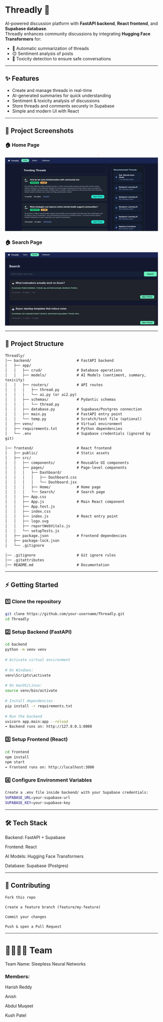 # Threadly 🚀

AI-powered discussion platform with **FastAPI backend**, **React frontend**, and **Supabase database**.  
Threadly enhances community discussions by integrating **Hugging Face Transformers** for:

- 🧠 Automatic summarization of threads  
- 😊 Sentiment analysis of posts  
- 🚫 Toxicity detection to ensure safe conversations  

---

## ✨ Features
- Create and manage threads in real-time  
- AI-generated summaries for quick understanding  
- Sentiment & toxicity analysis of discussions  
- Store threads and comments securely in Supabase  
- Simple and modern UI with React
---
## 📸 Project Screenshots
### 🏠 Home Page
![Home Page](screenshots/home.png)
### 🏠 Search Page
![Search Page](screenshots/search.png)

---
## 📂 Project Structure
```
Threadly/
│── backend/                     # FastAPI backend
│   ├── app/
│   │   ├── crud/                # Database operations
│   │   ├── models/              # AI Models (sentiment, summary, toxicity)
│   │   ├── routers/             # API routes
│   │   │   ├── thread.py
│   │   │   └── ai.py (or ai2.py)
│   │   ├── schemas/             # Pydantic schemas
│   │   │   └── thread.py
│   │   ├── database.py          # Supabase/Postgres connection
│   │   ├── main.py              # FastAPI entry point
│   │   └── temp.py              # Scratch/test file (optional)
│   ├── venv/                    # Virtual environment
│   ├── requirements.txt         # Python dependencies
│   └── .env                     # Supabase credentials (ignored by git)

│── frontend/                    # React frontend
│   ├── public/                  # Static assets
│   ├── src/
│   │   ├── components/          # Reusable UI components
│   │   ├── pages/               # Page-level components
│   │   │   ├── Dashboard/
│   │   │   │   ├── Dashboard.css
│   │   │   │   └── Dashboard.jsx
│   │   │   ├── Home/            # Home page
│   │   │   └── Search/          # Search page
│   │   ├── App.css
│   │   ├── App.js               # Main React component
│   │   ├── App.test.js
│   │   ├── index.css
│   │   ├── index.js             # React entry point
│   │   ├── logo.svg
│   │   ├── reportWebVitals.js
│   │   └── setupTests.js
│   ├── package.json             # Frontend dependencies
│   ├── package-lock.json
│   └── .gitignore

│── .gitignore                   # Git ignore rules
│── .gitattributes
│── README.md                    # Documentation

```

---

## ⚡ Getting Started

### 1️⃣ Clone the repository
```bash
git clone https://github.com/your-username/Threadly.git
cd Threadly
```
### 2️⃣ Setup Backend (FastAPI)
```bash
cd backend
python -m venv venv

# Activate virtual environment

# On Windows:
venv\Scripts\activate

# On macOS/Linux:
source venv/bin/activate

# Install dependencies
pip install -r requirements.txt

# Run the backend
uvicorn app.main:app --reload
➡️ Backend runs on: http://127.0.0.1:8000
```
### 3️⃣ Setup Frontend (React)
```bash
cd frontend
npm install
npm start
➡️ Frontend runs on: http://localhost:3000
```
### 4️⃣ Configure Environment Variables
```bash
Create a .env file inside backend/ with your Supabase credentials:
SUPABASE_URL=your-supabase-url
SUPABASE_KEY=your-supabase-key
```
---

## 🛠 Tech Stack
Backend: FastAPI + Supabase

Frontend: React

AI Models: Hugging Face Transformers

Database: Supabase (Postgres)

---
## 🤝 Contributing
```
Fork this repo

Create a feature branch (feature/my-feature)

Commit your changes

Push & open a Pull Request
```
---
# 👨‍👩‍👧‍👦 Team
Team Name: Sleepless Neural Networks 

### Members:

Harish Reddy

Anish

Abdul Muqeet

Kush Patel
